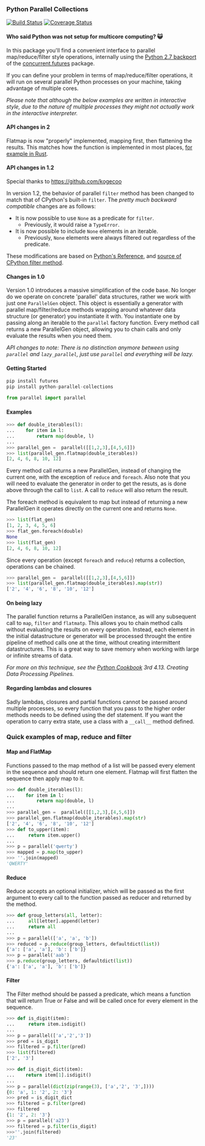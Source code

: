### Python Parallel Collections

[![Build Status](https://travis-ci.org/gterzian/Python-Parallel-Collections.svg?branch=master)](https://travis-ci.org/gterzian/Python-Parallel-Collections)
[![Coverage Status](https://coveralls.io/repos/gterzian/Python-Parallel-Collections/badge.svg?branch=master)](https://coveralls.io/r/gterzian/Python-Parallel-Collections?branch=master)

#### Who said Python was not setup for multicore computing? :smiley_cat:
In this package you'll find a convenient interface to parallel map/reduce/filter style operations,  internally using the [Python 2.7 backport](http://pythonhosted.org/futures/#processpoolexecutor-example) of the [concurrent.futures](http://docs.python.org/dev/library/concurrent.futures.html) package.

If you can define your problem in terms of map/reduce/filter operations, it will run on several parallel Python processes on your machine, taking advantage of multiple cores.

_Please note that although the below examples are written in interactive style, due to the nature of multiple processes they might not
actually work in the interactive interpreter._

#### API changes in 2

Flatmap is now "properly" implemented, mapping first, then flattening the results. This matches how the function is implemented in most places, [for example in Rust](https://doc.rust-lang.org/std/iter/trait.Iterator.html#method.flat_map).

#### API changes in 1.2

Special thanks to https://github.com/kogecoo

In version 1.2, the behavior of parallel ``filter`` method has been changed to match that of CPython's built-in ``filter``.
The *pretty much backward compatible* changes are as follows:

* It is now possible to use ``None`` as a predicate for ``filter``.
  * Previously, it would raise a ``TypeError``.
* It is now possible to include ``None`` elements in an iterable.
  * Previously, ``None`` elements were always filtered out regardless of the predicate.

These modifications are based on [Python's Reference](https://docs.python.org/3.5/library/functions.html#filter), and [source of CPython filter method](https://github.com/python/cpython/blob/master/Python/bltinmodule.c).

#### Changes in 1.0
Version 1.0 introduces a massive simplification of the code base. No longer do we operate on concrete 'parallel' data structures, rather we work with just one `ParallelGen` object. This object is essentially a generator with parallel map/filter/reduce methods wrapping around whatever data structure (or generator) you instantiate it with. You instantiate one by passing along an iterable to the `parallel` factory function. Every method call returns a new ParallelGen object, allowing you to chain calls and only evaluate the results when you need them.

_API changes to note:
There is no distinction anymore between using `parallel` and `lazy_parallel`, just use `parallel` and everything will be lazy._

#### Getting Started
```python
pip install futures
pip install python-parallel-collections
```
```python
from parallel import parallel
```

#### Examples
```python
>>> def double_iterables(l):
...    for item in l:
...        return map(double, l)
...
>>> parallel_gen =  parallel([[1,2,3],[4,5,6]])
>>> list(parallel_gen.flatmap(double_iterables))
[2, 4, 6, 8, 10, 12]
```

Every method call returns a new ParallelGen, instead of changing the current one, with the exception of `reduce` and `foreach`. Also note that you will need to evaluate the generator in order to get the resuts, as is done above through the call to `list`. A call to `reduce` will also return the result.

The foreach method is equivalent to map but instead of returning a new ParallelGen it operates directly on the
current one and returns `None`.
```python
>>> list(flat_gen)
[1, 2, 3, 4, 5, 6]
>>> flat_gen.foreach(double)
None
>>> list(flat_gen)
[2, 4, 6, 8, 10, 12]
```

Since every operation (except `foreach` and `reduce`) returns a collection, operations can be chained.
```python
>>> parallel_gen =  parallel([[1,2,3],[4,5,6]])
>>> list(parallel_gen.flatmap(double_iterables).map(str))
['2', '4', '6', '8', '10', '12']
```

#### On being lazy
The parallel function returns a ParallelGen instance, as will any subsequent call to `map`, `filter` and `flatmatp`. This allows you to chain method calls without evaluating the results on every operation.
Instead, each element in the initial datastructure or generator will be processed throught the entire pipeline of method calls one at the time, without creating intermittent datastructures. This is a great way to save memory when working with large or infinite streams of data.

_For more on this technique, see the [Python Cookbook](http://shop.oreilly.com/product/0636920027072.do) 3rd 4.13. Creating Data Processing Pipelines._


#### Regarding lambdas and closures
Sadly lambdas, closures and partial functions cannot be passed around multiple processes, so every function that you pass to the higher order methods needs to be defined using the def statement. If you want the operation to carry extra state, use a class with a `__call__` method defined.

### Quick examples of map, reduce and filter

#### Map and FlatMap

Functions passed to the map method of a list will be passed every element in the sequence and should return one element. Flatmap will first flatten the sequence then apply map to it.

```python
>>> def double_iterables(l):
...    for item in l:
...        return map(double, l)
...
>>> parallel_gen =  parallel([[1,2,3],[4,5,6]])
>>> parallel_gen.flatmap(double_iterables).map(str)
['2', '4', '6', '8', '10', '12']
>>> def to_upper(item):
...     return item.upper()
...
>>> p = parallel('qwerty')
>>> mapped = p.map(to_upper)
>>> ''.join(mapped)
'QWERTY'
```

#### Reduce
Reduce accepts an optional initializer, which will be passed as the first argument to every call to the function passed as reducer and returned by the method.
```python
>>> def group_letters(all, letter):
...     all[letter].append(letter)
...     return all
...
>>> p = parallel(['a', 'a', 'b'])
>>> reduced = p.reduce(group_letters, defaultdict(list))
{'a': ['a', 'a'], 'b': ['b']}
>>> p = parallel('aab')
>>> p.reduce(group_letters, defaultdict(list))
{'a': ['a', 'a'], 'b': ['b']}
```

#### Filter
The Filter method should be passed a predicate, which means a function that will return True or False and will be called once for every element in the sequence.
```python
>>> def is_digit(item):
...     return item.isdigit()
...
>>> p = parallel(['a','2','3'])
>>> pred = is_digit
>>> filtered = p.filter(pred)
>>> list(filtered)
['2', '3']

>>> def is_digit_dict(item):
...    return item[1].isdigit()
...
>>> p = parallel(dict(zip(range(3), ['a','2', '3',])))
{0: 'a', 1: '2', 2: '3'}
>>> pred = is_digit_dict
>>> filtered = p.filter(pred)
>>> filtered
{1: '2', 2: '3'}
>>> p = parallel('a23')
>>> filtered = p.filter(is_digit)
>>>''.join(filtered)
'23'
```
